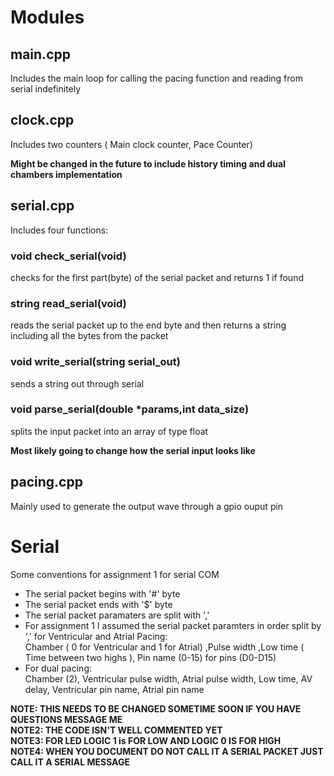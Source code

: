 # Modules
## main.cpp
Includes the main loop for calling the pacing function and reading from serial indefinitely
## clock.cpp
Includes two counters ( Main clock counter, Pace Counter) 

**Might be changed in the future to include history timing and dual chambers implementation**
## serial.cpp
Includes four functions:
### void check_serial(void)
checks for the first part(byte) of the serial packet and returns 1 if found
### string read_serial(void)
reads the serial packet up to the end byte and then returns a string including all the bytes from the packet
### void write_serial(string serial_out)
sends a string out through serial
### void parse_serial(double *params,int data_size)
splits the input packet into an array of type float

**Most likely going to change how the serial input looks like**
## pacing.cpp
Mainly used to generate the output wave through a gpio ouput pin

# Serial
Some conventions for assignment 1 for serial COM
* The serial packet begins with '#' byte
* The serial packet ends with '$' byte
* The serial packet paramaters are split with ','
* For assignment 1 I assumed the serial packet paramters in order split by ',' for Ventricular and Atrial Pacing:  
Chamber ( 0 for Ventricular and 1 for Atrial)
,Pulse width
,Low time ( Time between two highs ), Pin name (0-15) for pins (D0-D15)
* For dual pacing:  
Chamber (2), Ventricular pulse width, Atrial pulse width, Low time, AV delay, Ventricular pin name, Atrial pin name 

**NOTE: THIS NEEDS TO BE CHANGED SOMETIME SOON IF YOU HAVE QUESTIONS MESSAGE ME**  
**NOTE2: THE CODE ISN'T WELL COMMENTED YET**  
**NOTE3: FOR LED LOGIC 1 is FOR LOW AND LOGIC 0 IS FOR HIGH**  
**NOTE4: WHEN YOU DOCUMENT DO NOT CALL IT A SERIAL PACKET JUST CALL IT A SERIAL MESSAGE**  
